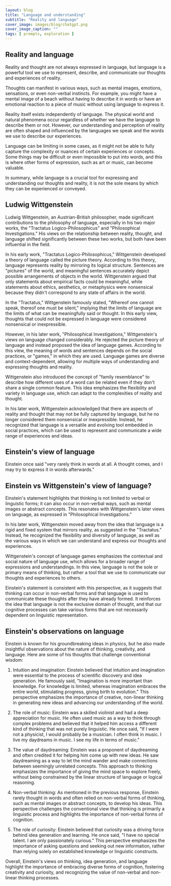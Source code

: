 ```yaml
---
layout: blog
title: "Language and understanding"
subtitle: "Reality and language"
cover_image: images/blog/chatgpt.png
cover_image_caption: ""
tags: [ prompts, exploration ]
---
```


## Reality and language

Reality and thought are not always expressed in language, but language is a powerful tool we use to
represent, describe, and communicate our thoughts and experiences of reality.

Thoughts can manifest in various ways, such as mental images, emotions, sensations, or even
non-verbal instincts. For example, you might have a mental image of a beach without having to
describe it in words or have an emotional reaction to a piece of music without using language to
express it.

Reality itself exists independently of language. The physical world and natural phenomena occur
regardless of whether we have the language to describe them or not. However, our understanding and
perception of reality are often shaped and influenced by the languages we speak and the words we use
to describe our experiences.

Language can be limiting in some cases, as it might not be able to fully capture the complexity or
nuances of certain experiences or concepts. Some things may be difficult or even impossible to put
into words, and this is where other forms of expression, such as art or music, can become valuable.

In summary, while language is a crucial tool for expressing and understanding our thoughts and
reality, it is not the sole means by which they can be experienced or conveyed.

## Ludwig Wittgenstein

Ludwig Wittgenstein, an Austrian-British philosopher, made significant contributions to the
philosophy of language, especially in his two major works, the "Tractatus Logico-Philosophicus"
and "Philosophical Investigations." His views on the relationship between reality, thought, and
language shifted significantly between these two works, but both have been influential in the field.

In his early work, "Tractatus Logico-Philosophicus," Wittgenstein developed a theory of language
called the picture theory. According to this theory, language represents reality by mirroring its
logical structure. Sentences are "pictures" of the world, and meaningful sentences accurately depict
possible arrangements of objects in the world. Wittgenstein argued that only statements about
empirical facts could be meaningful, while statements about ethics, aesthetics, or metaphysics were
nonsensical because they didn't correspond to any state of affairs in the world.

In the "Tractatus," Wittgenstein famously stated, "Whereof one cannot speak, thereof one must be
silent," implying that the limits of language are the limits of what can be meaningfully said or
thought. In this early view, thoughts that could not be expressed in language were considered
nonsensical or inexpressible.

However, in his later work, "Philosophical Investigations," Wittgenstein's views on language changed
considerably. He rejected the picture theory of language and instead proposed the idea of language
games. According to this view, the meaning of words and sentences depends on the social practices,
or "games," in which they are used. Language games are diverse and context-dependent, allowing for
multiple ways of understanding and expressing thoughts and reality.

Wittgenstein also introduced the concept of "family resemblance" to describe how different uses of a
word can be related even if they don't share a single common feature. This idea emphasizes the
flexibility and variety in language use, which can adapt to the complexities of reality and thought.

In his later work, Wittgenstein acknowledged that there are aspects of reality and thought that may
not be fully captured by language, but he no longer considered them nonsensical or inexpressible.
Instead, he recognized that language is a versatile and evolving tool embedded in social practices,
which can be used to represent and communicate a wide range of experiences and ideas.


## Einstein's view of language

Einstein once said "very rarely think in words at all. A thought comes, and I may try to express it
in words afterwards."

## Einstein vs Wittgenstein's view of language?

Einstein's statement highlights that thinking is not limited to verbal or linguistic forms; it can
also occur in non-verbal ways, such as mental images or abstract concepts. This resonates with
Wittgenstein's later views on language, as expressed in "Philosophical Investigations."

In his later work, Wittgenstein moved away from the idea that language is a rigid and fixed system
that mirrors reality, as suggested in the "Tractatus." Instead, he recognized the flexibility and
diversity of language, as well as the various ways in which we can understand and express our
thoughts and experiences.

Wittgenstein's concept of language games emphasizes the contextual and social nature of language
use, which allows for a broader range of expressions and understandings. In this view, language is
not the sole or primary means of thinking, but rather a tool that we use to communicate our thoughts
and experiences to others.

Einstein's statement is consistent with this perspective, as it suggests that thinking can occur in
non-verbal forms and that language is used to communicate these thoughts after they have already
formed. It reinforces the idea that language is not the exclusive domain of thought, and that our
cognitive processes can take various forms that are not necessarily dependent on linguistic
representation.

## Einstein's observations on language

Einstein is known for his groundbreaking ideas in physics, but he also made insightful observations
about the nature of thinking, creativity, and language. Here are some of his thoughts that challenge
conventional wisdom:

1. Intuition and imagination: Einstein believed that intuition and imagination were essential to the
   process of scientific discovery and idea generation. He famously said, "Imagination is more
   important than knowledge. For knowledge is limited, whereas imagination embraces the entire
   world, stimulating progress, giving birth to evolution." This perspective emphasizes the
   importance of creative, non-linear thinking in generating new ideas and advancing our
   understanding of the world.

2. The role of music: Einstein was a skilled violinist and had a deep appreciation for music. He
   often used music as a way to think through complex problems and believed that it helped him
   access a different kind of thinking that was not purely linguistic. He once said, "If I were not
   a physicist, I would probably be a musician. I often think in music. I live my daydreams in
   music. I see my life in terms of music."

3. The value of daydreaming: Einstein was a proponent of daydreaming and often credited it for
   helping him come up with new ideas. He saw daydreaming as a way to let the mind wander and make
   connections between seemingly unrelated concepts. This approach to thinking emphasizes the
   importance of giving the mind space to explore freely, without being constrained by the linear
   structure of language or logical reasoning.

4. Non-verbal thinking: As mentioned in the previous response, Einstein rarely thought in words and
   often relied on non-verbal forms of thinking, such as mental images or abstract concepts, to
   develop his ideas. This perspective challenges the conventional view that thinking is primarily a
   linguistic process and highlights the importance of non-verbal forms of cognition.

5. The role of curiosity: Einstein believed that curiosity was a driving force behind idea
   generation and learning. He once said, "I have no special talent. I am only passionately
   curious." This perspective emphasizes the importance of asking questions and seeking out new
   information, rather than relying solely on established knowledge or linguistic constructs.

Overall, Einstein's views on thinking, idea generation, and language highlight the importance of
embracing diverse forms of cognition, fostering creativity and curiosity, and recognizing the value
of non-verbal and non-linear thinking processes.

